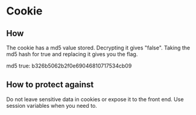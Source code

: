 # Cookie

## How
The cookie has a md5 value stored. Decrypting it gives "false". Taking the md5 hash for true and replacing it gives you the flag.

md5 true: b326b5062b2f0e69046810717534cb09

## How to protect against

Do not leave sensitive data in cookies or expose it to the front end. Use session variables when you need to.